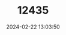 ---
title: "12435"
category: "Lycaena hermes"
draft: false
date: 2024-02-22 13:03:50
languages:
  English: ["Hermes Copper"]
---